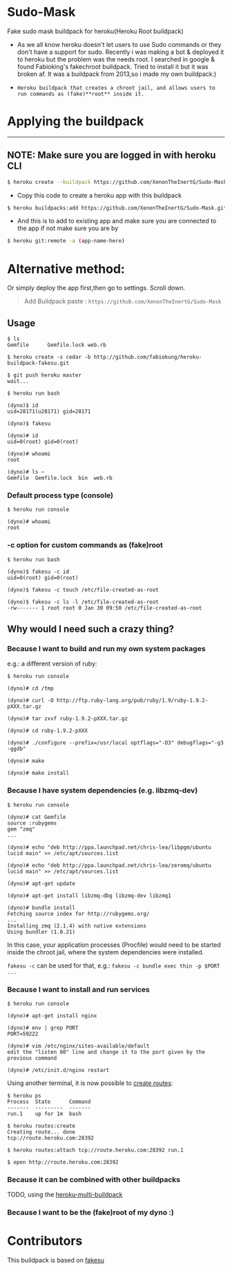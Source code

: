 # Sudo-Mask
Fake sudo mask buildpack for heroku(Heroku Root buildpack)
- As we all know heroku doesn't let users to use Sudo commands or they don't have a support for sudo. Recently i was making a bot & deployed it to heroku but the problem was the needs root. I searched in google & found Fabioking's fakechroot buildpack. Tried to install it but it was broken af. It was a buildpack from 2013,so i made my own buildpack:)


- `Heroku buildpack that creates a chroot jail, and allows users to run commands as (fake)**root** inside it.`


# Applying the buildpack

--------------------------------------------------
NOTE: Make sure you are logged in with heroku CLI
--------------------------------------------------
```bash
$ heroku create --buildpack https://github.com/XenonTheInertG/Sudo-Mask.git
```
- Copy this code to create a heroku app with this buildpack
```bash
$ heroku buildpacks:add https://github.com/XenonTheInertG/Sudo-Mask.git
```
- And this is to add to existing app and make sure you are connected to the app if not make sure you are by
```bash
$ heroku git:remote -a (app-name-here)
```
# Alternative method:
Or simply deploy the app first,then go to settings. Scroll down. 
> Add Buildpack
>paste : `https://github.com/XenonTheInertG/Sudo-Mask`


## Usage

    $ ls
    Gemfile      Gemfile.lock web.rb

    $ heroku create -s cedar -b http://github.com/fabiokung/heroku-buildpack-fakesu.git

    $ git push heroku master
    wait...

    $ heroku run bash

    (dyno)$ id
    uid=28171(u28171) gid=28171

    (dyno)$ fakesu

    (dyno)# id
    uid=0(root) gid=0(root)

    (dyno)# whoami
    root

    (dyno)# ls ~
    Gemfile  Gemfile.lock  bin  web.rb


### Default process type (console)

    $ heroku run console

    (dyno)# whoami
    root

### -c option for custom commands as (fake)root

    $ heroku run bash

    (dyno)$ fakesu -c id
    uid=0(root) gid=0(root)

    (dyno)$ fakesu -c touch /etc/file-created-as-root

    (dyno)$ fakesu -c ls -l /etc/file-created-as-root
    -rw------- 1 root root 0 Jan 30 09:50 /etc/file-created-as-root


## Why would I need such a crazy thing?

### Because I want to build and run my own system packages

e.g.: a different version of ruby:

    $ heroku run console

    (dyno)# cd /tmp

    (dyno)# curl -O http://ftp.ruby-lang.org/pub/ruby/1.9/ruby-1.9.2-pXXX.tar.gz

    (dyno)# tar zxvf ruby-1.9.2-pXXX.tar.gz

    (dyno)# cd ruby-1.9.2-pXXX

    (dyno)# ./configure --prefix=/usr/local optflags="-O3" debugflags="-g3 -ggdb"

    (dyno)# make

    (dyno)# make install


### Because I have system dependencies (e.g. libzmq-dev)

    $ heroku run console
    
    (dyno)# cat Gemfile
    source :rubygems
    gem "zmq"
    ...

    (dyno)# echo "deb http://ppa.launchpad.net/chris-lea/libpgm/ubuntu lucid main" >> /etc/apt/sources.list

    (dyno)# echo "deb http://ppa.launchpad.net/chris-lea/zeromq/ubuntu lucid main" >> /etc/apt/sources.list

    (dyno)# apt-get update

    (dyno)# apt-get install libzmq-dbg libzmq-dev libzmq1

    (dyno)# bundle install
    Fetching source index for http://rubygems.org/
    ...
    Installing zmq (2.1.4) with native extensions 
    Using bundler (1.0.21) 

In this case, your application processes (Procfile) would need to be started inside the chroot jail, where the system dependencies were installed.

`fakesu -c` can be used for that, e.g.: `fakesu -c bundle exec thin -p $PORT ...`


### Because I want to install and run **services**

    $ heroku run console

    (dyno)# apt-get install nginx

    (dyno)# env | grep PORT
    PORT=59222

    (dyno)# vim /etc/nginx/sites-available/default
    edit the "listen 80" line and change it to the port given by the previous command

    (dyno)# /etc/init.d/nginx restart


Using another terminal, it is now possible to [create routes](https://github.com/JacobVorreuter/heroku-routing):

    $ heroku ps
    Process  State      Command  
    -------  ---------  -------  
    run.1    up for 1m  bash    

    $ heroku routes:create
    Creating route... done
    tcp://route.heroku.com:28392

    $ heroku routes:attach tcp://route.heroku.com:28392 run.1

    $ open http://route.heroku.com:28392


### Because it can be combined with other buildpacks

TODO, using the [heroku-multi-buildpack](https://github.com/ddollar/heroku-buildpack-multi)


### Because I want to be the (fake)root of my dyno :)
# Contributors
This buildpack is based on  [fakesu](https://github.com/fabiokung/heroku-buildpack-fakesu)
